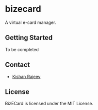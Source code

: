 # bizecard

A virtual e-card manager.

## Getting Started

To be completed

## Contact

* [Kishan Rajeev](https://kishan.knowledgeplatter.com/)

## License

BizECard is licensed under the MIT License.
